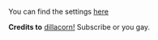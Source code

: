 You can find the settings [here](https://github.com/dillacorn/win-glaze-dots/blob/main/altsnap_settings.md)

**Credits to** [dillacorn!](https://www.youtube.com/@dillacorn_linux) Subscribe or you gay.
